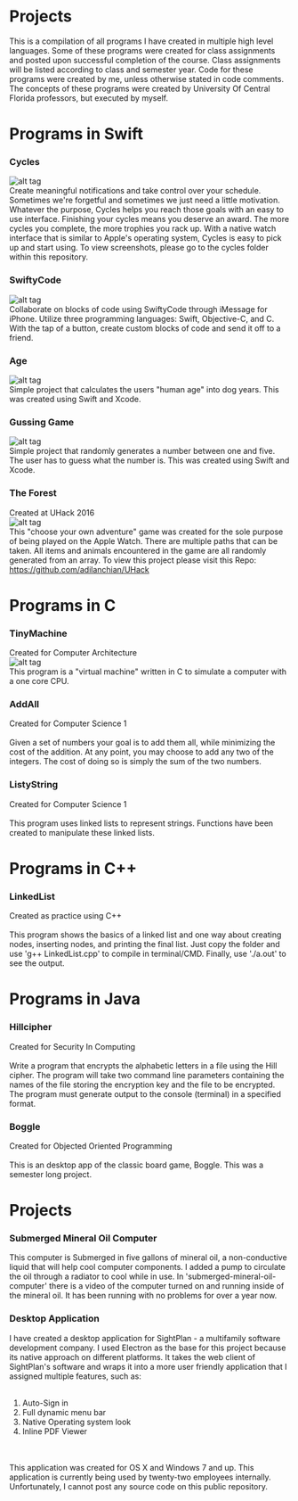 # Projects
This is a compilation of all programs I have created in multiple high level languages. Some of these programs were created for class assignments and posted upon successful completion of the course. Class assignments will be listed according to class and semester year. Code for these programs were created by me, unless otherwise stated in code comments. The concepts of these programs were created by University Of Central Florida professors, but executed by myself.<br>

# Programs in Swift
### Cycles

![alt tag](https://cloud.githubusercontent.com/assets/13204620/20777749/09f414bc-b737-11e6-9830-cf06d263927d.png)<br>
Create meaningful notifications and take control over your schedule. Sometimes we're forgetful and sometimes we just need a little motivation. Whatever the purpose, Cycles helps you reach those goals with an easy to use interface. Finishing your cycles means you deserve an award. The more cycles you complete, the more trophies you rack up. With 
a native watch interface that is similar to Apple's operating system, Cycles is
easy to pick up and start using. To view screenshots, please go to the cycles folder within this repository.<br>

### SwiftyCode

![alt tag](https://cloud.githubusercontent.com/assets/13204620/20774617/1f30161c-b725-11e6-80da-e0945e51124b.png)<br>
Collaborate on blocks of code using SwiftyCode through iMessage for iPhone.
Utilize three programming languages: Swift, Objective-C, and C. With the tap of a button, create custom blocks of code and send it off to a friend.  

### Age

![alt tag](https://cloud.githubusercontent.com/assets/13204620/20774616/1f2fcdec-b725-11e6-9545-433c0ab1b9e9.png)<br>
Simple project that calculates the users "human age" into dog years. This was 
created using Swift and Xcode.

### Gussing Game

![alt tag](https://cloud.githubusercontent.com/assets/13204620/20774615/1f27f20c-b725-11e6-85b2-2a9c9ab0e04f.png)<br>
Simple project that randomly generates a number between one and five. The user
has to guess what the number is. This was created using Swift and Xcode.

### The Forest

Created at UHack 2016<br>
![alt tag](https://cloud.githubusercontent.com/assets/13204620/20777525/90657ca4-b735-11e6-8762-be83bebeefa7.png)<br>
This "choose your own adventure" game was created for the sole purpose of being 
played on the Apple Watch. There are multiple paths that can be taken. All items and 
animals encountered in the game are all randomly generated from an array. To
view this project please visit this Repo:<br>
https://github.com/adilanchian/UHack

# Programs in C
### TinyMachine
Created for Computer Architecture <br>
![alt tag](https://cloud.githubusercontent.com/assets/13204620/20778750/ee41c2b2-b73d-11e6-8315-ecb9f6949208.png)<br>
This program is a "virtual machine" written in C to simulate a computer with a one core CPU.

### AddAll
Created for Computer Science 1 <br>
<br>
Given a set of numbers your goal is to add them all, while minimizing the cost of 
the addition. At any point, you may choose to add any two of the integers. 
The cost of doing so is simply the sum of the two numbers.

### ListyString
Created for Computer Science 1 <br>
<br>
This program uses linked lists to represent strings. Functions have been created
to manipulate these linked lists.

# Programs in C++
### LinkedList
Created as practice using C++ <br>
<br>
This program shows the basics of a linked list and one way about creating nodes, inserting nodes, and printing the final list. Just copy the folder and use 'g++ LinkedList.cpp' to compile in terminal/CMD. Finally, use './a.out' to see the output.

# Programs in Java
### Hillcipher
Created for Security In Computing <br>
<br>
Write a program that encrypts the alphabetic letters in a file using the 
Hill cipher. The program will take two command line parameters containing the 
names of the file storing the encryption key and the file to be encrypted. 
The program must generate output to the console (terminal) in a specified format.

### Boggle
Created for Objected Oriented Programming <br>
<br>
This is an desktop app of the classic board game, Boggle. This was a semester
long project.

# Projects
### Submerged Mineral Oil Computer

This computer is Submerged in five gallons of mineral oil, a non-conductive liquid that will help cool computer components. I added a pump to circulate the oil through a radiator
to cool while in use. In 'submerged-mineral-oil-computer' there is a video of
the computer turned on and running inside of the mineral oil. It has been 
running with no problems for over a year now.<br>

### Desktop Application

I have created a desktop application for SightPlan - a multifamily software development
company. I used Electron as the base for this project because its native approach on different
platforms. It takes the web client of SightPlan's software and wraps it into a more
user friendly application that I assigned multiple features, such as:<br><br>
1. Auto-Sign in<br>
2. Full dynamic menu bar<br>
3. Native Operating system look<br>
4. Inline PDF Viewer
<br>
<br>
This application was created for OS X and Windows 7 and up. This application
is currently being used by twenty-two employees internally. Unfortunately, 
I cannot post any source code on this public repository. 
